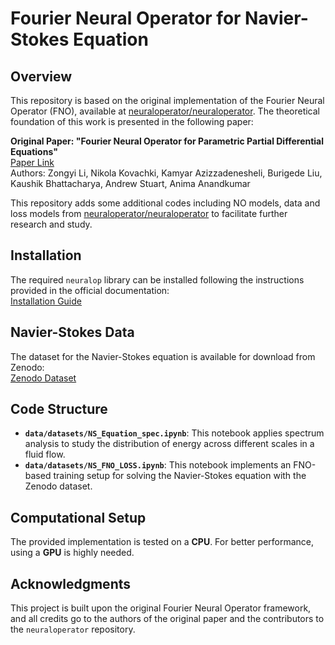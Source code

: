 # Fourier Neural Operator for Navier-Stokes Equation

## Overview
This repository is based on the original implementation of the Fourier Neural Operator (FNO), available at [neuraloperator/neuraloperator](https://github.com/neuraloperator/neuraloperator.git). The theoretical foundation of this work is presented in the following paper:

**Original Paper: "Fourier Neural Operator for Parametric Partial Differential Equations"**  
[Paper Link](https://arxiv.org/abs/2010.08895)  
Authors: Zongyi Li, Nikola Kovachki, Kamyar Azizzadenesheli, Burigede Liu, Kaushik Bhattacharya, Andrew Stuart, Anima Anandkumar

This repository adds some additional codes including NO models, data and loss models from [neuraloperator/neuraloperator](https://github.com/neuraloperator/neuraloperator.git) to facilitate further research and study.

## Installation
The required `neuralop` library can be installed following the instructions provided in the official documentation:  
[Installation Guide](https://neuraloperator.github.io/dev/install.html)

## Navier-Stokes Data
The dataset for the Navier-Stokes equation is available for download from Zenodo:  
[Zenodo Dataset](https://zenodo.org/records/12825163)

## Code Structure
- **`data/datasets/NS_Equation_spec.ipynb`**: This notebook applies spectrum analysis to study the distribution of energy across different scales in a fluid flow.
- **`data/datasets/NS_FNO_LOSS.ipynb`**: This notebook implements an FNO-based training setup for solving the Navier-Stokes equation with the Zenodo dataset.

## Computational Setup
The provided implementation is tested on a **CPU**. For better performance, using a **GPU** is highly needed.

## Acknowledgments
This project is built upon the original Fourier Neural Operator framework, and all credits go to the authors of the original paper and the contributors to the `neuraloperator` repository.

